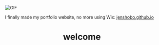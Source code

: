 

<img src="https://morbotron.com/video/S06E01/ohF6aYeOQ-TZfnqyLAT8lVHgcc4=.gif" alt="GIF">

I finally made my portfolio website, no more using Wix: <a href="https://jenshobo.github.io/index.html">jenshobo.github.io</a>

<h1 align="center"> welcome </h1>
